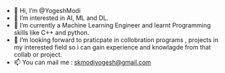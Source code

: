 - 👋 Hi, I’m @YogeshModi
- 👀 I’m interested in AI, ML and DL. 
- 🌱 I’m currently a Machine Learning Engineer and learnt Programming skills like C++ and python.
- 💞️ I’m looking forward to praticpate in collobration programs , projects in my interested field so i can gain experience and knowlagde from that collab or project.
- 📫 You can mail me : skmodiyogesh@gmail.com
